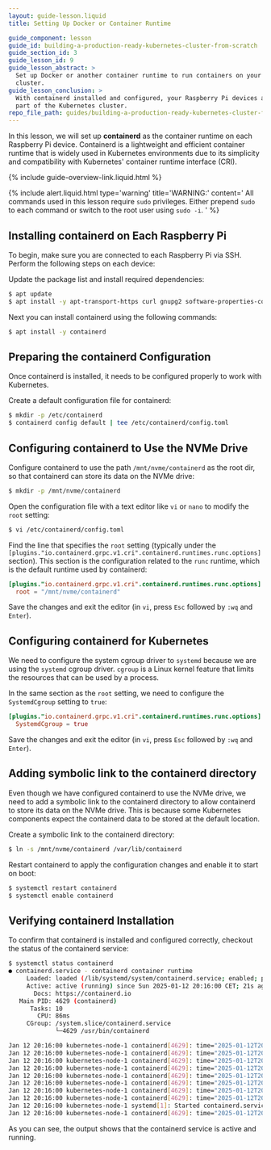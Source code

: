 ```yaml
---
layout: guide-lesson.liquid
title: Setting Up Docker or Container Runtime

guide_component: lesson
guide_id: building-a-production-ready-kubernetes-cluster-from-scratch
guide_section_id: 3
guide_lesson_id: 9
guide_lesson_abstract: >
  Set up Docker or another container runtime to run containers on your Raspberry Pi devices as part of the Kubernetes
  cluster.
guide_lesson_conclusion: >
  With containerd installed and configured, your Raspberry Pi devices are now ready to run containers as part of the
  part of the Kubernetes cluster.
repo_file_path: guides/building-a-production-ready-kubernetes-cluster-from-scratch/lesson-9.md
---
```


In this lesson, we will set up **containerd** as the container runtime on each Raspberry Pi device. Containerd is a
lightweight and efficient container runtime that is widely used in Kubernetes environments due to its simplicity and
compatibility with Kubernetes' container runtime interface (CRI).

{% include guide-overview-link.liquid.html %}

{% include alert.liquid.html type='warning' title='WARNING:' content='
All commands used in this lesson require <code>sudo</code> privileges.
Either prepend <code>sudo</code> to each command or switch to the root user using <code>sudo -i</code>.
' %}

## Installing containerd on Each Raspberry Pi

To begin, make sure you are connected to each Raspberry Pi via SSH. Perform the following steps on each device:

Update the package list and install required dependencies:

```bash
$ apt update
$ apt install -y apt-transport-https curl gnupg2 software-properties-common
```

Next you can install containerd using the following commands:

```bash
$ apt install -y containerd
```

## Preparing the containerd Configuration

Once containerd is installed, it needs to be configured properly to work with Kubernetes.

Create a default configuration file for containerd:

```bash
$ mkdir -p /etc/containerd
$ containerd config default | tee /etc/containerd/config.toml
```

## Configuring containerd to Use the NVMe Drive

Configure containerd to use the path `/mnt/nvme/containerd` as the root dir, so that containerd can store its data on
the NVMe drive:

```bash
$ mkdir -p /mnt/nvme/containerd
```

Open the configuration file with a text editor like `vi` or `nano` to modify the `root` setting:

```bash
$ vi /etc/containerd/config.toml
```

Find the line that specifies the `root` setting (typically under the
`[plugins."io.containerd.grpc.v1.cri".containerd.runtimes.runc.options]` section). This section is the configuration
related to the `runc` runtime, which is the default runtime used by containerd:

```toml
[plugins."io.containerd.grpc.v1.cri".containerd.runtimes.runc.options]
  root = "/mnt/nvme/containerd"
```

Save the changes and exit the editor (in `vi`, press `Esc` followed by `:wq` and `Enter`).

## Configuring containerd for Kubernetes

We need to configure the system cgroup driver to `systemd` because we are using the `systemd` cgroup driver. `cgroup` is
a Linux kernel feature that limits the resources that can be used by a process.

In the same section as the `root` setting, we need to configure the `SystemdCgroup` setting to `true`:

```toml
[plugins."io.containerd.grpc.v1.cri".containerd.runtimes.runc.options]
  SystemdCgroup = true
```

Save the changes and exit the editor (in `vi`, press `Esc` followed by `:wq` and `Enter`).

## Adding symbolic link to the containerd directory

Even though we have configured containerd to use the NVMe drive, we need to add a symbolic link to the containerd
directory to allow containerd to store its data on the NVMe drive. This is because some Kubernetes components expect the
containerd data to be stored at the default location.

Create a symbolic link to the containerd directory:

```bash
$ ln -s /mnt/nvme/containerd /var/lib/containerd
```

Restart containerd to apply the configuration changes and enable it to start on boot:

```bash
$ systemctl restart containerd
$ systemctl enable containerd
```

## Verifying containerd Installation

To confirm that containerd is installed and configured correctly, checkout the status of the containerd service:

```bash
$ systemctl status containerd
● containerd.service - containerd container runtime
     Loaded: loaded (/lib/systemd/system/containerd.service; enabled; preset: enabled)
     Active: active (running) since Sun 2025-01-12 20:16:00 CET; 21s ago
       Docs: https://containerd.io
   Main PID: 4629 (containerd)
      Tasks: 10
        CPU: 86ms
     CGroup: /system.slice/containerd.service
             └─4629 /usr/bin/containerd

Jan 12 20:16:00 kubernetes-node-1 containerd[4629]: time="2025-01-12T20:16:00.483721289+01:00" level=info msg="Start subscribing containerd event"
Jan 12 20:16:00 kubernetes-node-1 containerd[4629]: time="2025-01-12T20:16:00.483770622+01:00" level=info msg="Start recovering state"
Jan 12 20:16:00 kubernetes-node-1 containerd[4629]: time="2025-01-12T20:16:00.483840678+01:00" level=info msg="Start event monitor"
Jan 12 20:16:00 kubernetes-node-1 containerd[4629]: time="2025-01-12T20:16:00.483866549+01:00" level=info msg="Start snapshots syncer"
Jan 12 20:16:00 kubernetes-node-1 containerd[4629]: time="2025-01-12T20:16:00.483879086+01:00" level=info msg="Start cni network conf syncer for default"
Jan 12 20:16:00 kubernetes-node-1 containerd[4629]: time="2025-01-12T20:16:00.483890030+01:00" level=info msg="Start streaming server"
Jan 12 20:16:00 kubernetes-node-1 containerd[4629]: time="2025-01-12T20:16:00.484237568+01:00" level=info msg=serving... address=/run/containerd/containerd.sock.ttrpc
Jan 12 20:16:00 kubernetes-node-1 containerd[4629]: time="2025-01-12T20:16:00.484282883+01:00" level=info msg=serving... address=/run/containerd/containerd.sock
Jan 12 20:16:00 kubernetes-node-1 systemd[1]: Started containerd.service - containerd container runtime.
Jan 12 20:16:00 kubernetes-node-1 containerd[4629]: time="2025-01-12T20:16:00.485584240+01:00" level=info msg="containerd successfully booted in 0.038755s"
```

As you can see, the output shows that the containerd service is active and running.
